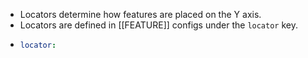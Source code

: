 - Locators determine how features are placed on the Y axis.
- Locators are defined in [[FEATURE]] configs under the `locator` key.
- ```yaml
  locator:
    
  ```
